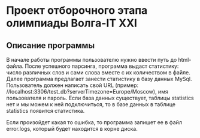 # Проект отборочного этапа олимпиады Волга-IT XXI

## Описание программы

В начале работы программы пользователю нужно ввести путь до html-файла. После успешного парсинга, программа выдаст статистику: число различных слов 
и сами слова вместе с их количеством в файле. Далее программа предлагает занести статистику в базу данных MySql. 
Пользователь должен написать свой URL (пример: //localhost:3306/test_db?serverTimezone=Europe/Moscow), имя пользователя и пароль. Если база данных существует, 
таблицы statistics нет и мы можем к ней подключиться, то в базе данных в таблице statistics появится статистика. 

Если произойдет какая то ошибка, то программа запишет ее в файл error.logs, который будет находится в корне диска.

